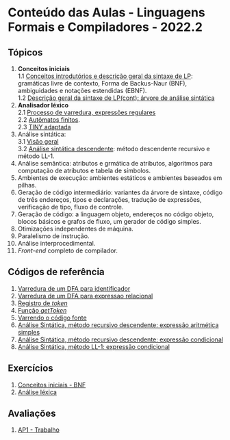 # Conteúdo das Aulas - Linguagens Formais e Compiladores - 2022.2  

## Tópicos
1. **Conceitos iniciais**  
   1.1 [Conceitos introdutórios e descrição geral da sintaxe de LP](compiladores/0-FundamentosLP.pdf): gramáticas livre de contexto, Forma de Backus-Naur (BNF), ambiguidades e notações estendidas (EBNF).  
   1.2 [Descrição geral da sintaxe de LP(cont): árvore de análise sintática](compiladores/0-FundamentosLP-cont.pdf)  
2. **Analisador léxico**  
   2.1 [Processo de varredura, expressões regulares](compiladores/1-VarreduraExpressoes.pdf)  
   2.2 [Autômatos finitos](compiladores/1-VarreduraAutomatosFinitos.pdf).  
   2.3 [TINY adaptada](compiladores/TINYv1.pdf)  
3. Análise sintática:   
3.1 [Visão geral](compiladores/AnaliseSintatica1.pdf)  
3.2 [Análise sintática descendente](compiladores/AnaliseSintatica2.pdf): método descendente recursivo e método LL-1.  
4. Análise semântica: atributos e grmática de atributos, algoritmos para computação de atributos e tabela de símbolos.
5. Ambientes de execução: ambientes estáticos e ambientes baseados em pilhas.
6. Geração de código intermediário: variantes da árvore de sintaxe, código de três endereços, tipos e declarações, tradução de expressões, verificação de tipo, fluxo de controle.
7. Geração de código: a linguagem objeto, endereços no código objeto, blocos básicos e grafos de fluxo, um gerador de código simples. 
8. Otimizações independentes de máquina.
9. Paralelismo de instrução. 
10. Análise interprocedimental.
11. *Front-end* completo de compilador.

## Códigos de referência
1. [Varredura de um DFA para identificador](https://github.com/claytonjasilva/prog_exemplos/blob/main/DFAidentificador.c)
2. [Varredura de um DFA para expressao relacional](https://github.com/claytonjasilva/prog_exemplos/blob/main/DFAoperadorRelacional.c)  
3. [Registro de *token*](https://github.com/claytonjasilva/prog_exemplos/blob/main/TokenArray.c)  
4. [Função *getToken*](https://github.com/claytonjasilva/prog_exemplos/blob/main/getTokenExemplo.c)  
5. [Varrendo o código fonte](https://github.com/claytonjasilva/prog_exemplos/blob/main/entradaCodigo.c)  
6. [Análise Sintática, método recursivo descendente: expressão aritmética simples](https://github.com/claytonjasilva/prog_exemplos/blob/main/analiseFator.c)
7. [Análise Sintática, método recursivo descendente: expressão condicional](https://github.com/claytonjasilva/prog_exemplos/blob/main/analiseIF.c)
8. [Análise Sintática, método LL-1: expressão condicional](https://github.com/claytonjasilva/prog_exemplos/blob/main/analiseIF2.c)

## Exercícios
1. [Conceitos iniciais - BNF](compiladores/lista1.md)
2. [Análise léxica](compiladores/lista2.md)

## Avaliações
1. [AP1 - Trabalho](compiladores/Orientacao_trabalho_AP1.pdf)
